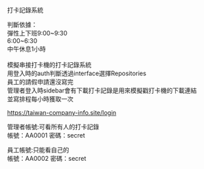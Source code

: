 打卡記錄系統

判斷依據：<br>彈性上下班9:00~9:30<br>6:00~6:30<br>中午休息1小時<br><br>
模擬串接打卡機的打卡記錄系統<br>
用登入時的auth判斷透過interface選擇Repositories<br>
員工的請假申請還沒寫完<br>
管理者登入時sidebar會有下載打卡記錄是用來模擬戳打卡機的下載連結<br>
並寫排程每小時獲取一次

https://taiwan-company-info.site/login

管理者帳號:可看所有人的打卡記錄 <br>
帳號：AA0001    密碼：secret

員工帳號:只能看自己的 <br>
帳號：AA0002    密碼：secret
